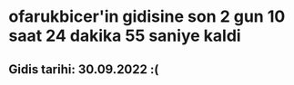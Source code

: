 # ofarukbicer'in gidisine son 2 gun 10 saat 24 dakika 55 saniye kaldi

## Gidis tarihi: 30.09.2022 :(